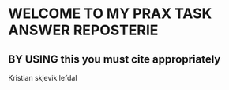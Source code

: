 # WELCOME TO MY PRAX TASK ANSWER REPOSTERIE
BY USING this you must cite appropriately
----------------------------------------------------------------------------
Kristian skjevik lefdal
